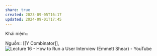 ```yaml
---
share: true
created: 2023-09-05T16:17
updated: 2024-09-01T17:45
---
```

Khái niệm:: 

Nguồn:: [[Y Combinator]], ![Lecture 16 - How to Run a User Interview (Emmett Shear) - YouTube](https://www.youtube.com/watch?v=qAws7eXItMk)